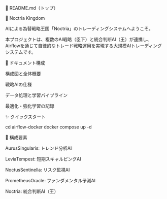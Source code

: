 📘 README.md（トップ）

👑 Noctria Kingdom

AIによる為替戦略王国「Noctria」のトレーディングシステムへようこそ。

本プロジェクトは、複数のAI戦略（臣下）と統合判断AI（王）が連携し、Airflowを通じて自律的なトレード戦略運用を実現する大規模AIトレーディングシステムです。

📁 ドキュメント構成

構成図と全体概要

戦略AIの仕様

データ処理と学習パイプライン

最適化・強化学習の記録

✨ クイックスタート

cd airflow-docker
docker compose up -d

🧠 構成要素

AurusSingularis: トレンド分析AI

LeviaTempest: 短期スキャルピングAI

NoctusSentinella: リスク監視AI

PrometheusOracle: ファンダメンタル予測AI

Noctria: 統合判断AI（王）

